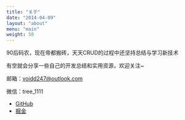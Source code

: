 ```yaml
---
title: "关于"
date: "2014-04-09"
layout: "about"
menu: "main"
weight: 50
---
```


90后码农，现在帝都搬砖，天天CRUD的过程中还坚持总结与学习新技术

有空就会分享一些自己的开发总结和实用资源，欢迎关注~

邮箱：voidd247@outlook.com

微信：tree_1111

* [GitHub](https://github.com/ld000)
* [掘金](https://juejin.im/user/58e1fbfeac502e006c0efc5f/posts)
<!-- * 公众号

![](/公众号.jpg) -->


